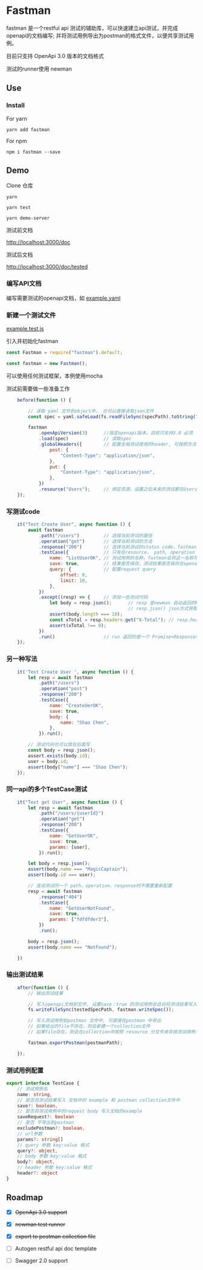 # Fastman

fastman 是一个restful api 测试的辅助库，可以快速建立api测试，并完成openapi的文档编写;
并将测试用例导出为postman的格式文件，以便共享测试用例。

目前只支持 OpenApi 3.0 版本的文档格式

测试的runner使用 newman

## Use

### Install

For yarn

```
yarn add fastman
```

For npm
```
npm i fastman --save
```

## Demo

Clone 仓库


```
yarn

yarn test

yarn demo-server
```

测试前文档

[http://localhost:3000/doc](http://localhost:3000/doc)

测试后文档

[http://localhost:3000/doc/tested](http://localhost:3000/doc/tested)

### 编写API文档

编写需要测试的openapi文档，如 [example.yaml](example/example.yaml)

### 新建一个测试文件

[example.test.js](example/example.test.js)

引入并初始化fastman

```js
const Fastman = require("fastman").default;

const fastman = new Fastman();
```

可以使用任何测试框架，本例使用mocha

测试前需要做一些准备工作

```js
    before(function () {

        // 读取 yaml 文件到object中， 也可以直接读取json文件
        const spec = yaml.safeLoad(fs.readFileSync(specPath).toString("utf8"));

        fastman
            .openApiVersion(3)      //指定openapi版本，目前只支持3.0 必须
            .load(spec)             // 读取spec
            .globalHeaders({        // 配置全局测试使用的header, 可按照方法配置，也可设置 all: {} 为所有方法公用
                post: {
                    "Content-Type": "application/json",
                },
                put: {
                    "Content-Type": "application/json",
                },
            })
            .resource("Users");     // 绑定资源，设置之后未来的测试都在Users资源下
    });
```

### 写测试code

```js
    it("Test Create User", async function () {
        await fastman
            .path("/users")         // 选择当前测试的路径
            .operation("get")       // 选择当前测试的方法
            .response("200")        // 选择当前测试的status code，fastman会自动assert结果中的 stauts code
            .testCase({             // 只有在resource， path, operation ,response 都正确配置之后，才可以配置测试用例
                name: "ListUserOK", // 测试用例的名称，fastman会将这一名称写入openapi文档和postman文件中
                save: true,         // 结果是否保存，测试结果是否保存在openapi文档的example中
                query: {            // 配置request query
                    offset: 0,
                    limit: 10,
                },
            })
            .except((resp) => {     // 添加一些测试代码
                let body = resp.json();      // resp 是newman 自动返回的Response类型，没有找到相关文档
                                             // resp.json() json方式获取body 注意！如果Response没有body， 这里会抛出一个异常
                assert(body.length === 10);
                const xTotal = resp.headers.get("X-Total"); // resp.headers.get(key) // 获取headers
                assert(xTotal !== 0);
            })
            .run()                  // run 返回的是一个 Promise<Response>
    });
```

### 另一种写法

```js
    it('Test Create User ', async function () {
        let resp = await fastman
            .path("/users")
            .operation("post")
            .response("200")
            .testCase({
                name: "CreateUerOK",
                save: true,
                body: {
                    name: "Shao Chen",
                },
            }).run();

        // 测试代码也可以放在后面写
        const body = resp.json();
        assert.exists(body.id);
        user = body.id;
        assert(body["name"] === "Shao Chen");
    });
```
### 同一api的多个TestCase测试

```js
    it("Test get User", async function () {
        let resp = await fastman
            .path("/users/{userId}")
            .operation("get")
            .response("200")
            .testCase({
                name: "GetUserOK",
                save: true,
                params: [user],
            }).run();

        let body = resp.json();
        assert(body.name === "MagicCaptain");
        assert(body.id === user);

        // 连续测试同一个 path，operation，response时不需要重新配置
        resp = await fastman
            .response("404")
            .testCase({
                name: "GetUserNotFound",
                save: true,
                params: ["fdfdfder3"],
            })
            .run();

        body = resp.json();
        assert(body.name === "NotFound");

    })
```

### 输出测试结果

```js
    after(function () {
        // 输出测试结果

        // 写入openapi文档到文件, 设置save：true 的测试用例会自动将测试结果写入example中
        fs.writeFileSync(testedSpecPath, fastman.writeSpec());

        // 写入测试用例到postman 文件中, 可直接在postman 中导出
        // 如果给出的file不存在，则会新建一个collection文件
        // 如果file存在，则会在collection中按照 resource 分文件夹存放测试用例

        fastman.exportPostman(postmanPath);

    });
```

### 测试用例配置

```ts
export interface TestCase {
    // 测试用例名
	name: string,
	// 是否将测试结果写入 文档中的 example 和 postman collection文件中
	save?: boolean,
	// 是否将测试用例中的request body 写入文档的example
	saveRequest?: boolean
	// 是否 不导出到postman
	excludePostman?: boolean,
	// url参数
	params?: string[]
	// query 参数 key:value 格式
	query?: object,
	// body 参数 key:value 格式
	body?: object,
	// header 参数 key:value 格式
	header?: object
}
```



## Roadmap

  - [x] ~~OpenApi 3.0 support~~
  - [x] ~~newman test runner~~
  - [x] ~~export to postman collection file~~
  - [ ] Autogen restful api doc template
  - [ ] Swagger 2.0 support














